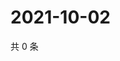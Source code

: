 # 2021-10-02

共 0 条

<!-- BEGIN -->
<!-- 最后更新时间 Sat Oct 02 2021 04:15:07 GMT+0800 (China Standard Time) -->

<!-- END -->
